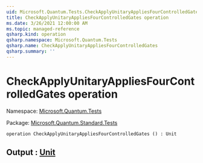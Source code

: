 ```yaml
---
uid: Microsoft.Quantum.Tests.CheckApplyUnitaryAppliesFourControlledGates
title: CheckApplyUnitaryAppliesFourControlledGates operation
ms.date: 3/26/2021 12:00:00 AM
ms.topic: managed-reference
qsharp.kind: operation
qsharp.namespace: Microsoft.Quantum.Tests
qsharp.name: CheckApplyUnitaryAppliesFourControlledGates
qsharp.summary: ''
---
```


# CheckApplyUnitaryAppliesFourControlledGates operation

Namespace: [Microsoft.Quantum.Tests](xref:Microsoft.Quantum.Tests)

Package: [Microsoft.Quantum.Standard.Tests](https://nuget.org/packages/Microsoft.Quantum.Standard.Tests)




```qsharp
operation CheckApplyUnitaryAppliesFourControlledGates () : Unit
```


## Output : [Unit](xref:microsoft.quantum.lang-ref.unit)

